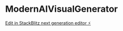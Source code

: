 # ModernAIVisualGenerator

[Edit in StackBlitz next generation editor ⚡️](https://stackblitz.com/~/github.com/kirusanth-08/ModernAIVisualGenerator)